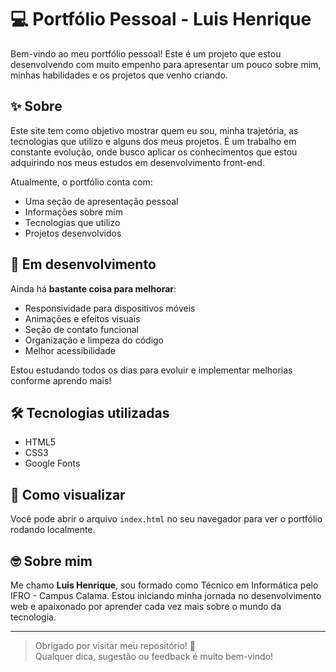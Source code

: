 # 💻 Portfólio Pessoal - Luis Henrique

Bem-vindo ao meu portfólio pessoal! Este é um projeto que estou desenvolvendo com muito empenho para apresentar um pouco sobre mim, minhas habilidades e os projetos que venho criando.

## ✨ Sobre

Este site tem como objetivo mostrar quem eu sou, minha trajetória, as tecnologias que utilizo e alguns dos meus projetos. É um trabalho em constante evolução, onde busco aplicar os conhecimentos que estou adquirindo nos meus estudos em desenvolvimento front-end.

Atualmente, o portfólio conta com:

- Uma seção de apresentação pessoal
- Informações sobre mim
- Tecnologias que utilizo
- Projetos desenvolvidos

## 🚧 Em desenvolvimento

Ainda há **bastante coisa para melhorar**:
- Responsividade para dispositivos móveis
- Animações e efeitos visuais
- Seção de contato funcional
- Organização e limpeza do código
- Melhor acessibilidade

Estou estudando todos os dias para evoluir e implementar melhorias conforme aprendo mais!

## 🛠️ Tecnologias utilizadas

- HTML5
- CSS3
- Google Fonts

## 📌 Como visualizar

Você pode abrir o arquivo `index.html` no seu navegador para ver o portfólio rodando localmente.

## 🤓 Sobre mim

Me chamo **Luis Henrique**, sou formado como Técnico em Informática pelo IFRO - Campus Calama. Estou iniciando minha jornada no desenvolvimento web e apaixonado por aprender cada vez mais sobre o mundo da tecnologia.

---

> Obrigado por visitar meu repositório! 🚀  
> Qualquer dica, sugestão ou feedback é muito bem-vindo!  
